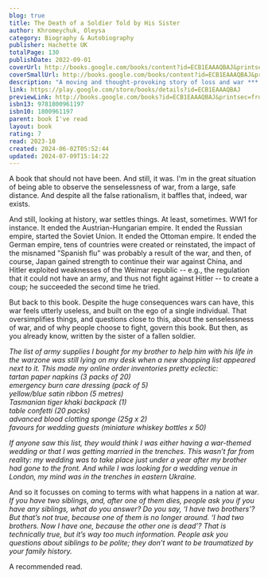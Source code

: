 ```yaml
---  
blog: true  
title: The Death of a Soldier Told by His Sister  
author: Khromeychuk, Oleysa  
category: Biography & Autobiography  
publisher: Hachette UK  
totalPage: 130  
publishDate: 2022-09-01  
coverUrl: http://books.google.com/books/content?id=ECB1EAAAQBAJ&printsec=frontcover&img=1&zoom=1&edge=curl&source=gbs_api  
coverSmallUrl: http://books.google.com/books/content?id=ECB1EAAAQBAJ&printsec=frontcover&img=1&zoom=5&edge=curl&source=gbs_api  
description: "A moving and thought-provoking story of loss and war *** 'Elegantly written... packed with the sharpness of moments when a death suddenly becomes real' -TLS 'If you want to understand Ukraine's determination to resist, Olesya Khromeychuk's book is essential.' -Paul Mason, author of How to Stop Fascism 'A touching and brilliantly written account about grief, and also about strength. I read it in one night.' -Olia Hercules 'If you read only one book about the war, this is the one to read.' -Henry Marsh, author of Do No Harm [A] tender and courageous book... Khromeychuk's clear-sighted prose expresses the pain that thousands, even millions, have felt, not just in Ukraine now but in every conflict, past and present. -The Literary Review Magazine WITH A FOREWORD BY PHILIPPE SANDS AND AN INTRODUCTION BY ANDREY KURKOV Killed by shrapnel as he served in the Ukrainian Armed Forces, Olesya Khromeychuk's brother Volodymyr died on the frontline in eastern Ukraine. As Olesya tries to come to terms with losing her brother, she also tries to process the Russian invasion of Ukraine: as an immigrant living far from the frontline, as a historian of war and how societies respond to them, and as a woman, a civilian, and a sister. In this timely blend of memoir and essay, Olesya Khromeychuk tells the story of her brother - the wiser older sibling, the artist and the soldier - and of his death. Deeply moving and thoughtful, The Death of a Soldier Told by His Sister picks apart the ways political violence shapes everyone and everything it touches and depicts with extraordinary intimacy the singular and complicated bond between a brother and sister. Olesya's vivid writing is a personal and powerful commitment to honesty in life, in death and in memory. 'Soon before he died, my brother said he had become a warrior. Why would a thinker, an artist, wish to become a soldier? Perhaps I didn't appreciate what it meant to be a thinker and an artist, or, maybe, what it meant to be a soldier.' 'In vivid, intimate prose and with unflinching honesty, Olesya Khromeychuk introduces us to the brother she lost in the war and found in her grief.' -Dr Rory Finnin, University of Cambridge 'I admire a book that invites me to grapple with knotty questions. Olesya Khromeychuk has written such a book - beautifully.' - Professor Cynthia Enloe, author of Nimo's War 'Moving, intelligent, and brilliantly written.' -Anna Reid, author of Borderland: A Journey Through the History of Ukraine"  
link: https://play.google.com/store/books/details?id=ECB1EAAAQBAJ  
previewLink: http://books.google.com/books?id=ECB1EAAAQBAJ&printsec=frontcover&dq=Khromeychuk&hl=&as_pt=BOOKS&cd=6&source=gbs_api  
isbn13: 9781800961197  
isbn10: 1800961197  
parent: book I've read  
layout: book  
rating: 7  
read: 2023-10  
created: 2024-06-02T05:52:44  
updated: 2024-07-09T15:14:22  
---  
```

  
A book that should not have been.  And still, it was.  I'm in the great situation of being able to observe the senselessness of war, from a large, safe distance.  And despite all the false rationalism, it baffles that, indeed, war exists.  
  
And still, looking at history, war settles things. At least, sometimes. WW1 for instance.  It ended the Austrian-Hungarian empire.  It ended the Russian empire, started the Soviet Union.  It ended the Ottoman empire.  It ended the German empire, tens of countries were created or reinstated, the impact of the misnamed "Spanish flu" was probably a result of the war, and then, of course, Japan gained strength to continue their war against China, and Hitler exploited weaknesses of the Weimar republic -- e.g., the regulation that it could not have an army, and thus not fight against Hitler -- to create a coup; he succeeded the second time he tried.  
  
But back to this book. Despite the huge consequences wars can have, this war feels utterly useless, and built on the ego of a single individual. That oversimplifies things, and questions close to this, about the senselessness of war, and of why people choose to fight, govern this book. But then, as you already know, written by the sister of a fallen soldier.  
  
_The list of army supplies I bought for my brother to help him with his life in the warzone was still lying on my desk when a new shopping list appeared next to it. This made my online order inventories pretty eclectic:_  
_tartan paper napkins (3 packs of 20)_  
_emergency burn care dressing (pack of 5)_  
_yellow/blue satin ribbon (5 metres)_  
_Tasmanian tiger khaki backpack (1)_  
_table confetti (20 packs)_  
_advanced blood clotting sponge (25g x 2)_  
_favours for wedding guests (miniature whiskey bottles x 50)_  
  
_If anyone saw this list, they would think I was either having a war-themed wedding or that I was getting married in the trenches. This wasn’t far from reality: my wedding was to take place just under a year after my brother had gone to the front. And while I was looking for a wedding venue in London, my mind was in the trenches in eastern Ukraine._  
  
And so it focusses on coming to terms with what happens in a nation at war.  _If you have two siblings, and, after one of them dies, people ask you if you have any siblings, what do you answer? Do you say, ‘I have two brothers’? But that’s not true, because one of them is no longer around. ‘I had two brothers. Now I have one, because the other one is dead’? That is technically true, but it’s way too much information. People ask you questions about siblings to be polite; they don’t want to be traumatized by your family history._  
  
A recommended read.